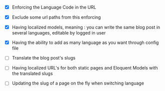 - [x] Enforcing the Language Code in the URL
- [x] Exclude some url paths from this enforcing
- [x] Having localized models, meaning : you can write the same blog post in several languages, editable by logged in user
- [x] Having the ability to add as many language as you want through config file
- [ ] Translate the blog post's slugs
- [ ] Having localized URL's for both static pages and Eloquent Models with the translated slugs
- [ ] Updating the slug of a page on the fly when switching language

